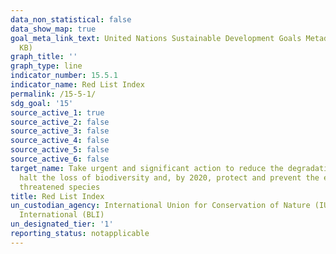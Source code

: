 ```yaml
---
data_non_statistical: false
data_show_map: true
goal_meta_link_text: United Nations Sustainable Development Goals Metadata (PDF 440
  KB)
graph_title: ''
graph_type: line
indicator_number: 15.5.1
indicator_name: Red List Index
permalink: /15-5-1/
sdg_goal: '15'
source_active_1: true
source_active_2: false
source_active_3: false
source_active_4: false
source_active_5: false
source_active_6: false
target_name: Take urgent and significant action to reduce the degradation of natural habitats,
  halt the loss of biodiversity and, by 2020, protect and prevent the extinction of
  threatened species
title: Red List Index
un_custodian_agency: International Union for Conservation of Nature (IUCN) BirdLife
  International (BLI)
un_designated_tier: '1'
reporting_status: notapplicable
---
```

